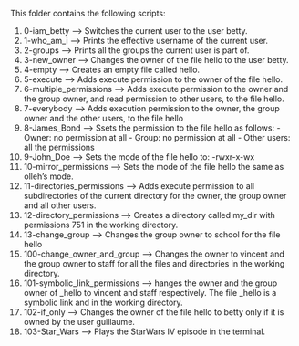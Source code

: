 This folder contains the following scripts:

1. 0-iam_betty --> Switches the current user to the user betty.
2. 1-who_am_i --> Prints the effective username of the current user.
3. 2-groups --> Prints all the groups the current user is part of.
4. 3-new_owner --> Changes the owner of the file hello to the user betty.
5. 4-empty --> Creates an empty file called hello.
6. 5-execute --> Adds execute permission to the owner of the file hello.
7. 6-multiple_permissions --> Adds execute permission to the owner and the group owner, and read permission to other users, to the file hello.
8. 7-everybody --> Adds execution permission to the owner, the group owner and the other users, to the file hello
9. 8-James_Bond --> Ssets the permission to the file hello as follows:
            - Owner: no permission at all
            - Group: no permission at all
            - Other users: all the permissions
10. 9-John_Doe --> Sets the mode of the file hello to: -rwxr-x-wx
11. 10-mirror_permissions --> Sets the mode of the file hello the same as olleh’s mode.
12. 11-directories_permissions --> Adds execute permission to all subdirectories of the current directory for the owner, the group owner and all other users.
13. 12-directory_permissions --> Creates a directory called my_dir with permissions 751 in the working directory.
14. 13-change_group --> Changes the group owner to school for the file hello
15. 100-change_owner_and_group --> Changes the owner to vincent and the group owner to staff for all the files and directories in the working directory.
16. 101-symbolic_link_permissions --> hanges the owner and the group owner of _hello to vincent and staff respectively. The file _hello is a symbolic link and in the working directory.
17. 102-if_only --> Changes the owner of the file hello to betty only if it is owned by the user guillaume.
18. 103-Star_Wars --> Plays the StarWars IV episode in the terminal.
